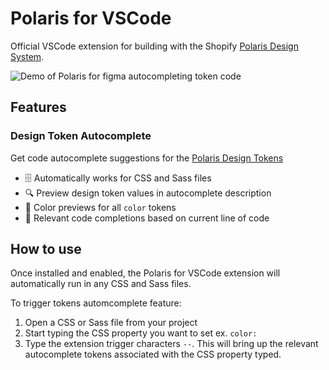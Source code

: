 # Polaris for VSCode

Official VSCode extension for building with the Shopify [Polaris Design System](https://polaris.shopify.com/).

![Demo of Polaris for figma autocompleting token code](https://github.com/Shopify/polaris/blob/main/polaris-for-vscode/docs/polaris-for-vscode-preview.gif?raw=true)

## Features

### Design Token Autocomplete

Get code autocomplete suggestions for the [Polaris Design Tokens](https://polaris.shopify.com/tokens/all-tokens#navigation)

- 🗄️ Automatically works for CSS and Sass files
- 🔍 Preview design token values in autocomplete description
- 🎨 Color previews for all `color` tokens
- 🥇 Relevant code completions based on current line of code

## How to use

Once installed and enabled, the Polaris for VSCode extension will automatically run in any CSS and Sass files.

To trigger tokens automcomplete feature:

1. Open a CSS or Sass file from your project
2. Start typing the CSS property you want to set ex. `color: `
3. Type the extension trigger characters `--`. This will bring up the relevant autocomplete tokens associated with the CSS property typed.
